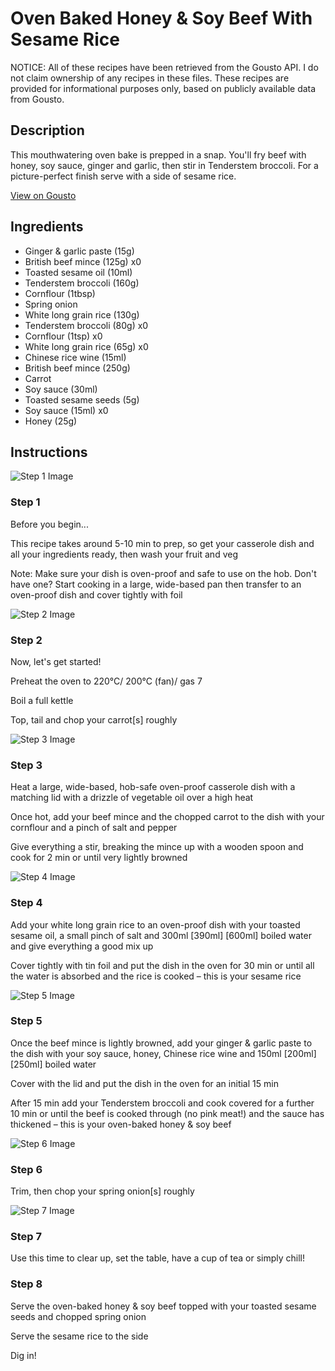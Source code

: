 # Oven Baked Honey & Soy Beef With Sesame Rice

NOTICE: All of these recipes have been retrieved from the Gousto API. I do not claim ownership of any recipes in these files. These recipes are provided for informational purposes only, based on publicly available data from Gousto.

## Description

This mouthwatering oven bake is prepped in a snap. You'll fry beef with honey, soy sauce, ginger and garlic, then stir in Tenderstem broccoli. For a picture-perfect finish serve with a side of sesame rice. 

[View on Gousto](https://www.gousto.co.uk/recipes/cookbook/oven-baked-honey-soy-beef-with-lettuce-cups)

## Ingredients

- Ginger & garlic paste (15g)
- British beef mince (125g) x0
- Toasted sesame oil (10ml)
- Tenderstem broccoli (160g)
- Cornflour (1tbsp)
- Spring onion
- White long grain rice (130g)
- Tenderstem broccoli (80g) x0
- Cornflour (1tsp) x0
- White long grain rice (65g) x0
- Chinese rice wine (15ml)
- British beef mince (250g)
- Carrot
- Soy sauce (30ml)
- Toasted sesame seeds (5g)
- Soy sauce (15ml) x0
- Honey (25g)

## Instructions

![Step 1 Image](https://production-media.gousto.co.uk/cms/recipe-step-image/Step-1-1636379861596-x200.jpg)

### Step 1

Before you begin...

This recipe takes around 5-10 min to prep, so get your casserole dish and all your ingredients ready, then wash your fruit and veg

Note: Make sure your dish is oven-proof and safe to use on the hob. Don't have one? Start cooking in a large, wide-based pan then transfer to an oven-proof dish and cover tightly with foil

![Step 2 Image](https://production-media.gousto.co.uk/cms/recipe-step-image/step-2-copy-1720527190380-x200.jpg)

### Step 2

Now, let's get started!

Preheat the oven to 220°C/ 200°C (fan)/ gas 7

Boil a full kettle

Top, tail and chop your carrot[s] roughly

![Step 3 Image](https://production-media.gousto.co.uk/cms/recipe-step-image/Step-3-1698917453849-x200.jpg)

### Step 3

Heat a large, wide-based, hob-safe oven-proof casserole dish with a matching lid with a drizzle of vegetable oil over a high heat

Once hot, add your beef mince and the chopped carrot to the dish with your cornflour and a pinch of salt and pepper

Give everything a stir, breaking the mince up with a wooden spoon and cook for 2 min or until very lightly browned

![Step 4 Image](https://production-media.gousto.co.uk/cms/recipe-step-image/Step-4-1698917459607-x200.jpg)

### Step 4

Add your white long grain rice to an oven-proof dish with your toasted sesame oil, a small pinch of salt and 300ml <span class="text-purple">[390ml]</span> <span class="text-danger">[600ml]</span> boiled water and give everything a good mix up

Cover tightly with tin foil and put the dish in the oven for 30 min or until all the water is absorbed and the rice is cooked – this is your sesame rice

![Step 5 Image](https://production-media.gousto.co.uk/cms/recipe-step-image/Step-5-1698917465479-x200.jpg)

### Step 5

Once the beef mince is lightly browned, add your ginger & garlic paste to the dish with your soy sauce, honey, Chinese rice wine and 150ml <span class="text-purple">[200ml]</span> <span class="text-danger">[250ml] </span>boiled water

Cover with the lid and put the dish in the oven for an initial 15 min

After 15 min add your Tenderstem broccoli and cook covered for a further 10 min or until the beef is cooked through (no pink meat!) and the sauce has thickened – this is your oven-baked honey & soy beef

![Step 6 Image](https://production-media.gousto.co.uk/cms/recipe-step-image/Step-6-1698917470313-x200.jpg)

### Step 6

Trim, then chop your spring onion[s] roughly

![Step 7 Image](https://production-media.gousto.co.uk/cms/recipe-step-image/Step-7-1698917474371-x200.jpg)

### Step 7

Use this time to clear up, set the table, have a cup of tea or simply chill!

### Step 8

Serve the oven-baked honey & soy beef topped with your toasted sesame seeds and chopped spring onion

Serve the sesame rice to the side

Dig in!

